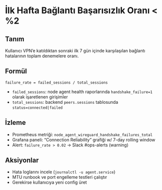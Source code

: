 # İlk Hafta Bağlantı Başarısızlık Oranı < %2

## Tanım
Kullanıcı VPN’e katıldıktan sonraki ilk 7 gün içinde karşılaşılan bağlantı hatalarının toplam denemelere oranı.

## Formül
```
failure_rate = failed_sessions / total_sessions
```
- `failed_sessions`: node agent health raporlarında `handshake_failure=1` olarak işaretlenen girişimler
- `total_sessions`: backend `peers.sessions` tablosunda `status=connected|failed`

## İzleme
- Prometheus metriği: `node_agent_wireguard_handshake_failures_total`
- Grafana paneli: “Connection Reliability” grafiği w/ 7-day rolling window
- Alert: `failure_rate > 0.02` → Slack #ops-alerts (warning)

## Aksiyonlar
- Hata loglarını incele (`journalctl -u agent.service`)
- MTU runbook ve port engelleme testleri çalıştır
- Gerekirse kullanıcıya yeni config üret
